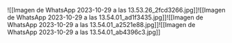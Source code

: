 ![[Imagen de WhatsApp 2023-10-29 a las 13.53.26_2fcd3266.jpg]]![[Imagen de WhatsApp 2023-10-29 a las 13.54.01_ad1f3435.jpg]]![[Imagen de WhatsApp 2023-10-29 a las 13.54.01_a2521e88.jpg]]![[Imagen de WhatsApp 2023-10-29 a las 13.54.01_ab4396c3.jpg]]